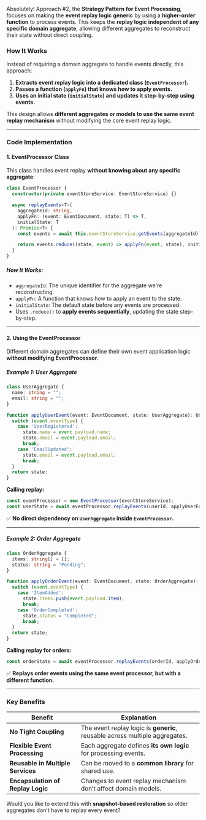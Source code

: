 Absolutely! Approach #2, the **Strategy Pattern for Event Processing**, focuses on making the **event replay logic generic** by using a **higher-order function** to process events. This keeps the **replay logic independent of any specific domain aggregate**, allowing different aggregates to reconstruct their state without direct coupling.

### **How It Works**
Instead of requiring a domain aggregate to handle events directly, this approach:
1. **Extracts event replay logic into a dedicated class (`EventProcessor`).**
2. **Passes a function (`applyFn`) that knows how to apply events.**
3. **Uses an initial state (`initialState`) and updates it step-by-step using events.**

This design allows **different aggregates or models to use the same event replay mechanism** without modifying the core event replay logic.

---

### **Code Implementation**

#### **1. EventProcessor Class**
This class handles event replay **without knowing about any specific aggregate**:
```typescript
class EventProcessor {
  constructor(private eventStoreService: EventStoreService) {}

  async replayEvents<T>(
    aggregateId: string, 
    applyFn: (event: EventDocument, state: T) => T, 
    initialState: T
  ): Promise<T> {
    const events = await this.eventStoreService.getEvents(aggregateId);

    return events.reduce((state, event) => applyFn(event, state), initialState);
  }
}
```
##### **How It Works:**
- `aggregateId`: The unique identifier for the aggregate we're reconstructing.
- `applyFn`: A function that knows how to apply an event to the state.
- `initialState`: The default state before any events are processed.
- Uses `.reduce()` to **apply events sequentially**, updating the state step-by-step.

---

#### **2. Using the EventProcessor**
Different domain aggregates can define their own event application logic **without modifying EventProcessor**.

##### **Example 1: User Aggregate**
```typescript
class UserAggregate {
  name: string = "";
  email: string = "";
}

function applyUserEvent(event: EventDocument, state: UserAggregate): UserAggregate {
  switch (event.eventType) {
    case 'UserRegistered':
      state.name = event.payload.name;
      state.email = event.payload.email;
      break;
    case 'EmailUpdated':
      state.email = event.payload.email;
      break;
  }
  return state;
}
```
**Calling replay:**
```typescript
const eventProcessor = new EventProcessor(eventStoreService);
const userState = await eventProcessor.replayEvents(userId, applyUserEvent, new UserAggregate());
```
✅ **No direct dependency on `UserAggregate` inside `EventProcessor`.**

---

##### **Example 2: Order Aggregate**
```typescript
class OrderAggregate {
  items: string[] = [];
  status: string = "Pending";
}

function applyOrderEvent(event: EventDocument, state: OrderAggregate): OrderAggregate {
  switch (event.eventType) {
    case 'ItemAdded':
      state.items.push(event.payload.item);
      break;
    case 'OrderCompleted':
      state.status = "Completed";
      break;
  }
  return state;
}
```
**Calling replay for orders:**
```typescript
const orderState = await eventProcessor.replayEvents(orderId, applyOrderEvent, new OrderAggregate());
```
✅ **Replays order events using the same event processor, but with a different function.**

---

### **Key Benefits**
| Benefit | Explanation |
|---------|------------|
| **No Tight Coupling** | The event replay logic is **generic**, reusable across multiple aggregates. |
| **Flexible Event Processing** | Each aggregate defines **its own logic** for processing events. |
| **Reusable in Multiple Services** | Can be moved to a **common library** for shared use. |
| **Encapsulation of Replay Logic** | Changes to event replay mechanism don’t affect domain models. |

Would you like to extend this with **snapshot-based restoration** so older aggregates don’t have to replay every event?